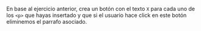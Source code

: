 En base al ejercicio anterior, crea un botón con el texto `X` para cada uno de los `<p>` que hayas insertado y que si el usuario hace click en este botón eliminemos el parrafo asociado.